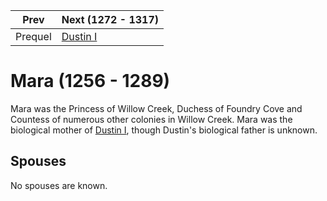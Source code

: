 | Prev | Next (1272 - 1317) |
| ---- | ---- |
| Prequel | [Dustin I] |
# Mara (1256 - 1289)
Mara was the Princess of Willow Creek, Duchess of Foundry Cove and Countess of numerous other colonies in Willow Creek. Mara was the biological mother of [Dustin I], though Dustin's biological father is unknown.

## Spouses
No spouses are known.

[Dustin I]: ../1200_1299/00_Dustin_I.md
